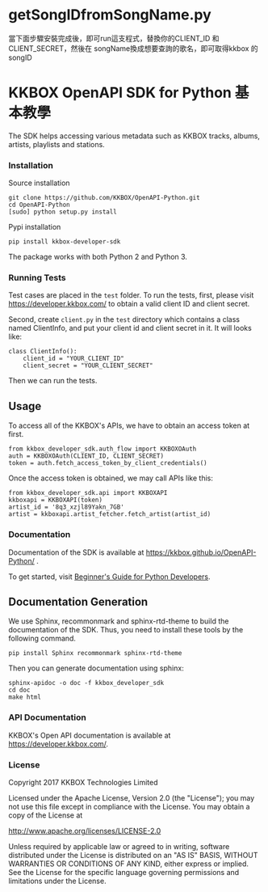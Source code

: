 # getSongIDfromSongName.py

當下面步驟安裝完成後，即可run這支程式，替換你的CLIENT_ID 和 CLIENT_SECRET，然後在 songName換成想要查詢的歌名，即可取得kkbox 的songID

# KKBOX OpenAPI SDK for Python  基本教學


The SDK helps accessing various metadata such as KKBOX tracks, albums, artists, playlists and stations.

### Installation

Source installation

    git clone https://github.com/KKBOX/OpenAPI-Python.git
    cd OpenAPI-Python
    [sudo] python setup.py install

Pypi installation

    pip install kkbox-developer-sdk

The package works with both Python 2 and Python 3.

### Running Tests

Test cases are placed in the `test` folder. To run the tests, first, please visit https://developer.kkbox.com/ to obtain a valid client ID and client secret.

Second, create `client.py` in the `test` directory which contains a class named ClientInfo, and put your client id and client secret in it. It will looks like:

    class ClientInfo():
	    client_id = "YOUR_CLIENT_ID"
	    client_secret = "YOUR_CLIENT_SECRET"

Then we can run the tests.

## Usage

To access all of the KKBOX's APIs, we have to obtain an access token at first.

	from kkbox_developer_sdk.auth_flow import KKBOXOAuth
	auth = KKBOXOAuth(CLIENT_ID, CLIENT_SECRET)
	token = auth.fetch_access_token_by_client_credentials()

Once the access token is obtained, we may call APIs like this:

	from kkbox_developer_sdk.api import KKBOXAPI
	kkboxapi = KKBOXAPI(token)
	artist_id = '8q3_xzjl89Yakn_7GB'
	artist = kkboxapi.artist_fetcher.fetch_artist(artist_id)

### Documentation

Documentation of the SDK is available at https://kkbox.github.io/OpenAPI-Python/ .

To get started, visit [Beginner's Guide for Python Developers](https://docs-en.kkbox.codes/docs/beginners-guide-for-python-developers).

## Documentation Generation

We use Sphinx, recommonmark and sphinx-rtd-theme to build the documentation of the SDK. Thus, you need to install these tools by the following command.

	pip install Sphinx recommonmark sphinx-rtd-theme

Then you can generate documentation using sphinx:

	sphinx-apidoc -o doc -f kkbox_developer_sdk
	cd doc
	make html

### API Documentation

KKBOX's Open API documentation is available at https://developer.kkbox.com/.

### License

Copyright 2017 KKBOX Technologies Limited

Licensed under the Apache License, Version 2.0 (the "License");
you may not use this file except in compliance with the License.
You may obtain a copy of the License at

http://www.apache.org/licenses/LICENSE-2.0

Unless required by applicable law or agreed to in writing, software
distributed under the License is distributed on an "AS IS" BASIS,
WITHOUT WARRANTIES OR CONDITIONS OF ANY KIND, either express or implied.
See the License for the specific language governing permissions and
limitations under the License.